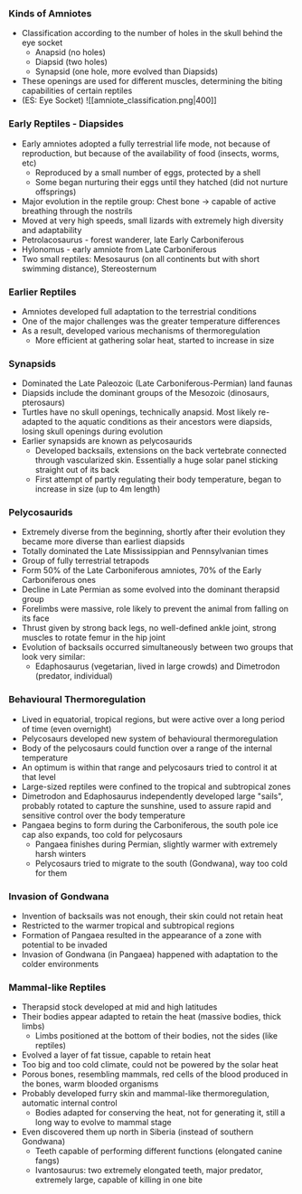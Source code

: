 ### Kinds of Amniotes
 - Classification according to the number of holes in the skull behind the eye socket
	 - Anapsid (no holes)
	 - Diapsid (two holes)
	 - Synapsid (one hole, more evolved than Diapsids)
 - These openings are used for different muscles, determining the biting capabilities of certain reptiles
 - (ES: Eye Socket)
![[amniote_classification.png|400]]

### Early Reptiles - Diapsides
 - Early amniotes adopted a fully terrestrial life mode, not because of reproduction, but because of the availability of food (insects, worms, etc)
	 - Reproduced by a small number of eggs, protected by a shell
	 - Some began nurturing their eggs until they hatched (did not nurture offsprings)
 - Major evolution in the reptile group: Chest bone -> capable of active breathing through the nostrils
 - Moved at very high speeds, small lizards with extremely high diversity and adaptability
 - Petrolacosaurus - forest wanderer, late Early Carboniferous
 - Hylonomus - early amniote from Late Carboniferous
 - Two small reptiles: Mesosaurus (on all continents but with short swimming distance), Stereosternum

### Earlier Reptiles
 - Amniotes developed full adaptation to the terrestrial conditions
 - One of the major challenges was the greater temperature differences
 - As a result, developed various mechanisms of thermoregulation
	 - More efficient at gathering solar heat, started to increase in size

### Synapsids
 - Dominated the Late Paleozoic (Late Carboniferous-Permian) land faunas
 - Diapsids include the dominant groups of the Mesozoic (dinosaurs, pterosaurs)
 - Turtles have no skull openings, technically anapsid. Most likely re-adapted to the aquatic conditions as their ancestors were diapsids, losing skull openings during evolution
 - Earlier synapsids are known as pelycosaurids
	 - Developed backsails, extensions on the back vertebrate connected through vascularized skin. Essentially a huge solar panel sticking straight out of its back
	 - First attempt of partly regulating their body temperature, began to increase in size (up to 4m length)

### Pelycosaurids
 - Extremely diverse from the beginning, shortly after their evolution they became more diverse than earliest diapsids
 - Totally dominated the Late Mississippian and Pennsylvanian times
 - Group of fully terrestrial tetrapods
 - Form 50% of the Late Carboniferous amniotes, 70% of the Early Carboniferous ones
 - Decline in Late Permian as some evolved into the dominant therapsid group
 - Forelimbs were massive, role likely to prevent the animal from falling on its face
 - Thrust given by strong back legs, no well-defined ankle joint, strong muscles to rotate femur in the hip joint
 - Evolution of backsails occurred simultaneously between two groups that look very similar:
	 - Edaphosaurus (vegetarian, lived in large crowds) and Dimetrodon (predator, individual)

### Behavioural Thermoregulation
 - Lived in equatorial, tropical regions, but were active over a long period of time (even overnight)
 - Pelycosaurs developed new system of behavioural thermoregulation
 - Body of the pelycosaurs could function over a range of the internal temperature
 - An optimum is within that range and pelycosaurs tried to control it at that level
 - Large-sized reptiles were confined to the tropical and subtropical zones
 - Dimetrodon and Edaphosaurus independently developed large "sails", probably rotated to capture the sunshine, used to assure rapid and sensitive control over the body temperature
 - Pangaea begins to form during the Carboniferous, the south pole ice cap also expands, too cold for pelycosaurs
	 - Pangaea finishes during Permian, slightly warmer with extremely harsh winters
	 - Pelycosaurs tried to migrate to the south (Gondwana), way too cold for them

### Invasion of Gondwana
 - Invention of backsails was not enough, their skin could not retain heat
 - Restricted to the warmer tropical and subtropical regions
 - Formation of Pangaea resulted in the appearance of a zone with potential to be invaded
 - Invasion of Gondwana (in Pangaea) happened with adaptation to the colder environments

### Mammal-like Reptiles
 - Therapsid stock developed at mid and high latitudes
 - Their bodies appear adapted to retain the heat (massive bodies, thick limbs)
	 - Limbs positioned at the bottom of their bodies, not the sides (like reptiles)
 - Evolved a layer of fat tissue, capable to retain heat
 - Too big and too cold climate, could not be powered by the solar heat
 - Porous bones, resembling mammals, red cells of the blood produced in the bones, warm blooded organisms
 - Probably developed furry skin and mammal-like thermoregulation, automatic internal control
	 - Bodies adapted for conserving the heat, not for generating it, still a long way to evolve to mammal stage
 - Even discovered them up north in Siberia (instead of southern Gondwana)
	 - Teeth capable of performing different functions (elongated canine fangs)
	 - Ivantosaurus: two extremely elongated teeth, major predator, extremely large, capable of killing in one bite
